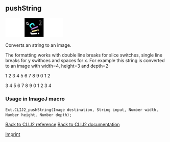 ## pushString
<img src="images/mini_empty_logo.png"/><img src="images/mini_clij2_logo.png"/><img src="images/mini_empty_logo.png"/>

Converts an string to an image. 

The formatting works with double line breaks for slice switches, single line breaks for y swithces and 
spaces for x. For example this string is converted to an image with width=4, height=3 and depth=2:

1 2 3 4
5 6 7 8
9 0 1 2

3 4 5 6
7 8 9 0
1 2 3 4


### Usage in ImageJ macro
```
Ext.CLIJ2_pushString(Image destination, String input, Number width, Number height, Number depth);
```


[Back to CLIJ2 reference](https://clij.github.io/clij2-docs/reference)
[Back to CLIJ2 documentation](https://clij.github.io/clij2-docs)

[Imprint](https://clij.github.io/imprint)
